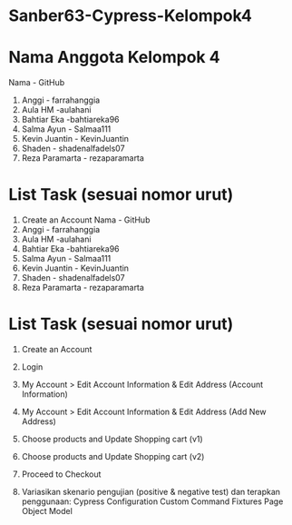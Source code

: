 # Sanber63-Cypress-Kelompok4

# Nama Anggota Kelompok 4
Nama - GitHub
1. Anggi - farrahanggia
2. Aula HM -aulahani
3. Bahtiar Eka -bahtiareka96
4. Salma Ayun - Salmaa111
5. Kevin Juantin - KevinJuantin
6. Shaden - shadenalfadels07
7. Reza Paramarta - rezaparamarta

# List Task (sesuai nomor urut)
1. Create an Account
Nama - GitHub
1. Anggi - farrahanggia
2. Aula HM -aulahani
3. Bahtiar Eka -bahtiareka96
4. Salma Ayun - Salmaa111
5. Kevin Juantin - KevinJuantin
6. Shaden - shadenalfadels07
7. Reza Paramarta - rezaparamarta

# List Task (sesuai nomor urut)
1. Create an Account
2. Login
3. My Account > Edit Account Information & Edit Address (Account Information)
4. My Account > Edit Account Information & Edit Address (Add New Address)
5. Choose products and Update Shopping cart (v1)
6. Choose products and Update Shopping cart (v2)
7. Proceed to Checkout

8. Variasikan skenario pengujian (positive & negative test) dan terapkan penggunaan:
   Cypress Configuration
   Custom Command
   Fixtures
   Page Object Model
